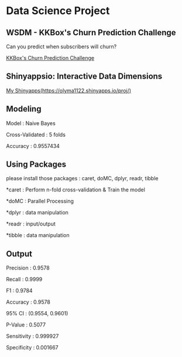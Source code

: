# Data Science Project

## WSDM - KKBox's Churn Prediction Challenge

Can you predict when subscribers will churn?

[KKBox's Churn Prediction Challenge](https://www.kaggle.com/c/kkbox-churn-prediction-challenge)

## Shinyappsio: Interactive Data Dimensions

[My Shinyapps(https://olyma1122.shinyapps.io/proj/)](https://olyma1122.shinyapps.io/proj/)


## Modeling

Model : Naive Bayes 

Cross-Validated : 5 folds 

Accuracy : 0.9557434


## Using Packages

please install those packages : caret, doMC, dplyr, readr, tibble

*caret : Perform n-fold cross-validation & Train the model

*doMC : Parallel Processing

*dplyr : data manipulation

*readr : input/output

*tibble : data manipulation

## Output

Precision : 0.9578  

Recall : 0.9999

F1 : 0.9784 

Accuracy : 0.9578

95% CI : (0.9554, 0.9601)

P-Value : 0.5077 

Sensitivity : 0.999927 

Specificity : 0.001667 
